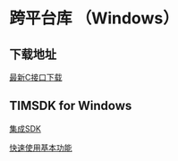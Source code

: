 # 跨平台库 （Windows）

## 下载地址

[最新C接口下载](https://imsdk-1252463788.cos.ap-guangzhou.myqcloud.com/4.5.15/cross-platform/TIM_Cross_Platform_Windows_latest.zip)

## TIMSDK for Windows

[集成SDK](https://github.com/tencentyun/TIMSDK/blob/master/Doc/Windows/%E4%B8%80%E5%88%86%E9%92%9F%E9%9B%86%E6%88%90SDK(Window).md)

[快速使用基本功能](https://github.com/tencentyun/TIMSDK/blob/master/Doc/Windows/%E5%BF%AB%E9%80%9F%E8%B0%83%E9%80%9A%E5%9F%BA%E6%9C%AC%E5%8A%9F%E8%83%BD(Windows).md)
